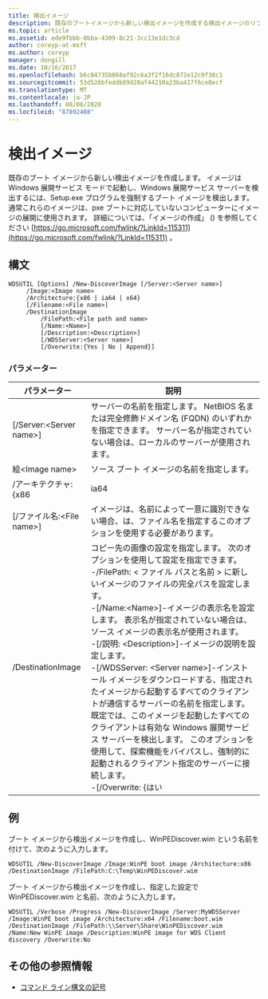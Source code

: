 ```yaml
---
title: 検出イメージ
description: 既存のブートイメージから新しい検出イメージを作成する検出イメージのリファレンス記事です。
ms.topic: article
ms.assetid: ede9fbbb-0bba-4309-8c21-3cc13e1dc3cd
author: coreyp-at-msft
ms.author: coreyp
manager: dongill
ms.date: 10/16/2017
ms.openlocfilehash: b6c84735b868af92c6a3f2f16dc872e12c9f38c1
ms.sourcegitcommit: 53d526bfeddb89d28af44210a23ba417f6ce0ecf
ms.translationtype: MT
ms.contentlocale: ja-JP
ms.lasthandoff: 08/06/2020
ms.locfileid: "87892408"
---
```

# <a name="new-discoverimage"></a>検出イメージ

既存のブート イメージから新しい検出イメージを作成します。 イメージは Windows 展開サービス モードで起動し、Windows 展開サービス サーバーを検出するには、Setup.exe プログラムを強制するブート イメージを検出します。 通常これらのイメージは、pxe ブートに対応していないコンピューターにイメージの展開に使用されます。 詳細については、「イメージの作成」 () を参照してください [https://go.microsoft.com/fwlink/?LinkId=115311](https://go.microsoft.com/fwlink/?LinkId=115311) 。

## <a name="syntax"></a>構文

```
WDSUTIL [Options] /New-DiscoverImage [/Server:<Server name>]
     /Image:<Image name>
     /Architecture:{x86 | ia64 | x64}
     [/Filename:<File name>]
     /DestinationImage
         /FilePath:<File path and name>
         [/Name:<Name>]
         [/Description:<Description>]
         [/WDSServer:<Server name>]
         [/Overwrite:{Yes | No | Append}]
```

### <a name="parameters"></a>パラメーター

|        パラメーター         |                                                                                                                                                                                                                                                                                                                                                                                                                       説明                                                                                                                                                                                                                                                                                                                                                                                                                       |
|--------------------------|---------------------------------------------------------------------------------------------------------------------------------------------------------------------------------------------------------------------------------------------------------------------------------------------------------------------------------------------------------------------------------------------------------------------------------------------------------------------------------------------------------------------------------------------------------------------------------------------------------------------------------------------------------------------------------------------------------------------------------------------------------------------------------------------------------------------------------------------------------|
| [/Server:\<Server name>] |                                                                                                                                                                                                                                                                                                                                     サーバーの名前を指定します。 NetBIOS 名または完全修飾ドメイン名 (FQDN) のいずれかを指定できます。 サーバー名が指定されていない場合は、ローカルのサーバーが使用されます。                                                                                                                                                                                                                                                                                                                                     |
|   絵\<Image name>   |                                                                                                                                                                                                                                                                                                                                                                                                      ソース ブート イメージの名前を指定します。                                                                                                                                                                                                                                                                                                                                                                                                       |
|    /アーキテクチャ: {x86    |                                                                                                                                                                                                                                                                                                                                                                                                                          ia64                                                                                                                                                                                                                                                                                                                                                                                                                           |
| [/ファイル名:\<File name>] |                                                                                                                                                                                                                                                                                                                                                                         イメージは、名前によって一意に識別できない場合、は、ファイル名を指定するこのオプションを使用する必要があります。                                                                                                                                                                                                                                                                                                                                                                          |
|    /DestinationImage     | コピー先の画像の設定を指定します。 次のオプションを使用して設定を指定できます。</br>-/FilePath: < ファイル パスと名前 > に新しいイメージのファイルの完全パスを設定します。</br>-[/Name:\<Name>]-イメージの表示名を設定します。 表示名が指定されていない場合は、ソース イメージの表示名が使用されます。</br>-[/説明: \<Description>]-イメージの説明を設定します。</br>-[/WDSServer: \<Server name>]-インストール イメージをダウンロードする、指定されたイメージから起動するすべてのクライアントが通信するサーバーの名前を指定します。 既定では、このイメージを起動したすべてのクライアントは有効な Windows 展開サービス サーバーを検出します。 このオプションを使用して、探索機能をバイパスし、強制的に起動されるクライアント指定のサーバーに接続します。</br>-[/Overwrite: {はい |

## <a name="examples"></a>例

ブート イメージから検出イメージを作成し、WinPEDiscover.wim という名前を付けて、次のように入力します。
```
WDSUTIL /New-DiscoverImage /Image:WinPE boot image /Architecture:x86 /DestinationImage /FilePath:C:\Temp\WinPEDiscover.wim
```
ブート イメージから検出イメージを作成し、指定した設定で WinPEDiscover.wim と名前、次のように入力します。
```
WDSUTIL /Verbose /Progress /New-DiscoverImage /Server:MyWDSServer
/Image:WinPE boot image /Architecture:x64 /Filename:boot.wim /DestinationImage /FilePath:\\Server\Share\WinPEDiscover.wim
/Name:New WinPE image /Description:WinPE image for WDS Client discovery /Overwrite:No
```

## <a name="additional-references"></a>その他の参照情報

- [コマンド ライン構文の記号](command-line-syntax-key.md)